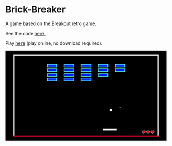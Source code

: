 # Brick-Breaker
 A game based on the Breakout retro game.

 See the code [here.](./Brick-Breaker/Assets/Scripts)
 
 Play [here](https://michael-n1.itch.io/brick-breaker) (play online, no download required).

 ![Cover](./Brick-Breaker/Assets/Promos/level1.gif)
